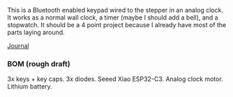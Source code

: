 This is a Bluetooth enabled keypad wired to the stepper in an analog clock. It works as a normal wall clock, a timer (maybe I should add a bell), and a stopwatch. It should be a 4 point project because I already have most of the parts laying around.

[Journal](journal.md)

### BOM (rough draft)

3x keys + key caps. 
3x diodes. 
Seeed Xiao ESP32-C3. 
Analog clock motor. 
Lithium battery. 